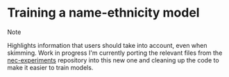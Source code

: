 # Training a name-ethnicity model

> [!NOTE]  
> Highlights information that users should take into account, even when skimming.
> Work in progress
> I'm currently porting the relevant files from the [nec-experiments](https://github.com/name-ethnicity-classifier/nec-experiments) repository into this new one and cleaning up the code to make it easier to train models. 